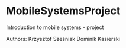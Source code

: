 # MobileSystemsProject
Introduction to mobile systems - project

Authors:
Krzysztof Sześniak
Dominik Kasierski
